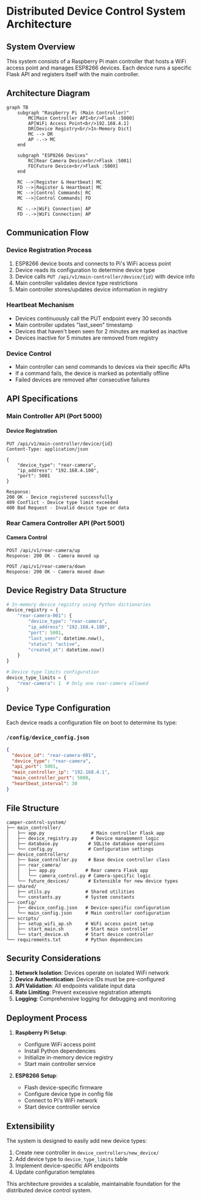 # Distributed Device Control System Architecture

## System Overview

This system consists of a Raspberry Pi main controller that hosts a WiFi access point and manages ESP8266 devices. Each device runs a specific Flask API and registers itself with the main controller.

## Architecture Diagram

```mermaid
graph TB
    subgraph "Raspberry Pi (Main Controller)"
        MC[Main Controller API<br/>Flask :5000]
        AP[WiFi Access Point<br/>192.168.4.1]
        DR[Device Registry<br/>In-Memory Dict]
        MC --> DR
        AP -.-> MC
    end

    subgraph "ESP8266 Devices"
        RC[Rear Camera Device<br/>Flask :5001]
        FD[Future Device<br/>Flask :500X]
    end

    RC -->|Register & Heartbeat| MC
    FD -->|Register & Heartbeat| MC
    MC -->|Control Commands| RC
    MC -->|Control Commands| FD

    RC -.->|WiFi Connection| AP
    FD -.->|WiFi Connection| AP
```

## Communication Flow

### Device Registration Process

1. ESP8266 device boots and connects to Pi's WiFi access point
2. Device reads its configuration to determine device type
3. Device calls `PUT /api/v1/main-controller/device/{id}` with device info
4. Main controller validates device type restrictions
5. Main controller stores/updates device information in registry

### Heartbeat Mechanism

- Devices continuously call the PUT endpoint every 30 seconds
- Main controller updates "last_seen" timestamp
- Devices that haven't been seen for 2 minutes are marked as inactive
- Devices inactive for 5 minutes are removed from registry

### Device Control

- Main controller can send commands to devices via their specific APIs
- If a command fails, the device is marked as potentially offline
- Failed devices are removed after consecutive failures

## API Specifications

### Main Controller API (Port 5000)

#### Device Registration

```
PUT /api/v1/main-controller/device/{id}
Content-Type: application/json

{
    "device_type": "rear-camera",
    "ip_address": "192.168.4.100",
    "port": 5001
}

Response:
200 OK - Device registered successfully
409 Conflict - Device type limit exceeded
400 Bad Request - Invalid device type or data
```

### Rear Camera Controller API (Port 5001)

#### Camera Control

```
POST /api/v1/rear-camera/up
Response: 200 OK - Camera moved up

POST /api/v1/rear-camera/down
Response: 200 OK - Camera moved down
```

## Device Registry Data Structure

```python
# In-memory device registry using Python dictionaries
device_registry = {
    "rear-camera-001": {
        "device_type": "rear-camera",
        "ip_address": "192.168.4.100",
        "port": 5001,
        "last_seen": datetime.now(),
        "status": "active",
        "created_at": datetime.now()
    }
}

# Device type limits configuration
device_type_limits = {
    "rear-camera": 1  # Only one rear-camera allowed
}
```

## Device Type Configuration

Each device reads a configuration file on boot to determine its type:

### `/config/device_config.json`

```json
{
  "device_id": "rear-camera-001",
  "device_type": "rear-camera",
  "api_port": 5001,
  "main_controller_ip": "192.168.4.1",
  "main_controller_port": 5000,
  "heartbeat_interval": 30
}
```

## File Structure

```
camper-control-system/
├── main_controller/
│   ├── app.py                 # Main controller Flask app
│   ├── device_registry.py     # Device management logic
│   ├── database.py           # SQLite database operations
│   └── config.py             # Configuration settings
├── device_controllers/
│   ├── base_controller.py    # Base device controller class
│   ├── rear_camera/
│   │   ├── app.py           # Rear camera Flask app
│   │   └── camera_control.py # Camera-specific logic
│   └── future_devices/       # Extensible for new device types
├── shared/
│   ├── utils.py             # Shared utilities
│   └── constants.py         # System constants
├── config/
│   ├── device_config.json   # Device-specific configuration
│   └── main_config.json     # Main controller configuration
├── scripts/
│   ├── setup_wifi_ap.sh     # WiFi access point setup
│   ├── start_main.sh        # Start main controller
│   └── start_device.sh      # Start device controller
└── requirements.txt         # Python dependencies
```

## Security Considerations

1. **Network Isolation**: Devices operate on isolated WiFi network
2. **Device Authentication**: Device IDs must be pre-configured
3. **API Validation**: All endpoints validate input data
4. **Rate Limiting**: Prevent excessive registration attempts
5. **Logging**: Comprehensive logging for debugging and monitoring

## Deployment Process

1. **Raspberry Pi Setup**:

   - Configure WiFi access point
   - Install Python dependencies
   - Initialize in-memory device registry
   - Start main controller service

2. **ESP8266 Setup**:
   - Flash device-specific firmware
   - Configure device type in config file
   - Connect to Pi's WiFi network
   - Start device controller service

## Extensibility

The system is designed to easily add new device types:

1. Create new controller in `device_controllers/new_device/`
2. Add device type to `device_type_limits` table
3. Implement device-specific API endpoints
4. Update configuration templates

This architecture provides a scalable, maintainable foundation for the distributed device control system.
